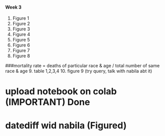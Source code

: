 #### Week 3 

1.  Figure 1
2. Figure 2
3. Figure 3
4. Figure 4
5. Figure 5
6. Figure 6
7. Figure 7
8. Figure 8

###mortality rate = deaths of particular race & age / total number of same race & age
9. table 1,2,3,4
10. figure 9 (try query, talk with nabila abt it)
# upload notebook on colab (IMPORTANT) Done 
# datediff wid nabila (Figured)
